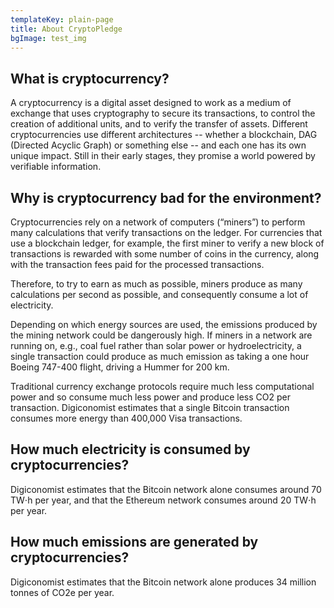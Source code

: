 ```yaml
---
templateKey: plain-page
title: About CryptoPledge
bgImage: test_img
---
```

## What is cryptocurrency?

A cryptocurrency is a digital asset designed to work as a medium of exchange that uses cryptography to secure its transactions, to control the creation of additional units, and to verify the transfer of assets. Different cryptocurrencies use different architectures -- whether a blockchain, DAG (Directed Acyclic Graph) or something else -- and each one has its own unique impact. Still in their early stages, they promise a world powered by verifiable information.

## Why is cryptocurrency bad for the environment?

Cryptocurrencies rely on a network of computers (“miners”) to perform many calculations that verify transactions on the ledger. For currencies that use a blockchain ledger, for example, the first miner to verify a new block of transactions is rewarded with some number of coins in the currency, along with the transaction fees paid for the processed transactions.

Therefore, to try to earn as much as possible, miners produce as many calculations per second as possible, and consequently consume a lot of electricity.

Depending on which energy sources are used, the emissions produced by the mining network could be dangerously high. If miners in a network are running on, e.g., coal fuel rather than solar power or hydroelectricity, a single transaction could produce as much emission as taking a one hour Boeing 747-400 flight, driving a Hummer for 200 km.

Traditional currency exchange protocols require much less computational power and so consume much less power and produce less CO2 per transaction. Digiconomist estimates that a single Bitcoin transaction consumes more energy than 400,000 Visa transactions.

## How much electricity is consumed by cryptocurrencies?

Digiconomist estimates that the Bitcoin network alone consumes around 70 TW⋅h per year, and that the Ethereum network consumes around 20 TW⋅h per year.

## How much emissions are generated by cryptocurrencies?

Digiconomist estimates that the Bitcoin network alone produces 34 million tonnes of CO2e per year.
